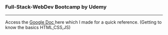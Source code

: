### Full-Stack-WebDev Bootcamp by Udemy

<hr>
Access the 
<a href="https://docs.google.com/document/d/10woAnQn8-8blJAu4l9F4LEAvlc7xciNzP4wYCdv-O2E/edit?usp=sharing"> Google Doc <a>
here which I made for a quick reference. (Getting to know the basics HTML,CSS,JS)
